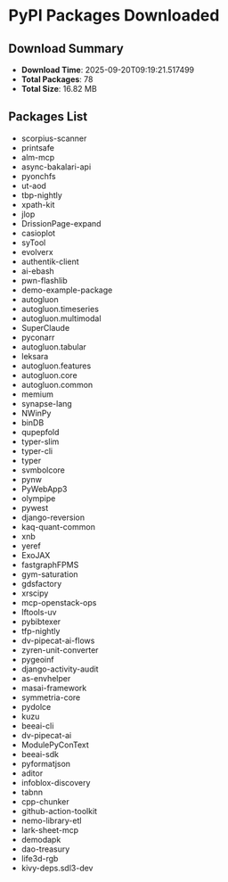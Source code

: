 # PyPI Packages Downloaded

## Download Summary
- **Download Time**: 2025-09-20T09:19:21.517499
- **Total Packages**: 78
- **Total Size**: 16.82 MB

## Packages List
- scorpius-scanner
- printsafe
- alm-mcp
- async-bakalari-api
- pyonchfs
- ut-aod
- tbp-nightly
- xpath-kit
- jlop
- DrissionPage-expand
- casioplot
- syTool
- evolverx
- authentik-client
- ai-ebash
- pwn-flashlib
- demo-example-package
- autogluon
- autogluon.timeseries
- autogluon.multimodal
- SuperClaude
- pyconarr
- autogluon.tabular
- leksara
- autogluon.features
- autogluon.core
- autogluon.common
- memium
- synapse-lang
- NWinPy
- binDB
- qupepfold
- typer-slim
- typer-cli
- typer
- svmbolcore
- pynw
- PyWebApp3
- olympipe
- pywest
- django-reversion
- kaq-quant-common
- xnb
- yeref
- ExoJAX
- fastgraphFPMS
- gym-saturation
- gdsfactory
- xrscipy
- mcp-openstack-ops
- lftools-uv
- pybibtexer
- tfp-nightly
- dv-pipecat-ai-flows
- zyren-unit-converter
- pygeoinf
- django-activity-audit
- as-envhelper
- masai-framework
- symmetria-core
- pydolce
- kuzu
- beeai-cli
- dv-pipecat-ai
- ModulePyConText
- beeai-sdk
- pyformatjson
- aditor
- infoblox-discovery
- tabnn
- cpp-chunker
- github-action-toolkit
- nemo-library-etl
- lark-sheet-mcp
- demodapk
- dao-treasury
- life3d-rgb
- kivy-deps.sdl3-dev

